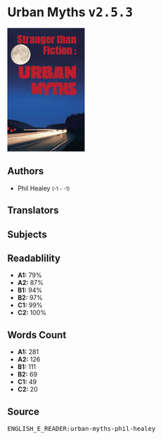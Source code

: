# Urban Myths <kbd>v2.5.3</kbd>

![](./cover.medium.jpg "")

## Authors


 - Phil Healey <small>(-1 - -1)</small>

## Translators



## Subjects



## Readablility


 - **A1:** 79%
 - **A2:** 87%
 - **B1:** 94%
 - **B2:** 97%
 - **C1:** 99%
 - **C2:** 100%

## Words Count


 - **A1:** 281
 - **A2:** 126
 - **B1:** 111
 - **B2:** 69
 - **C1:** 49
 - **C2:** 20

## Source


<kbd>ENGLISH_E_READER:urban-myths-phil-healey</kbd>
